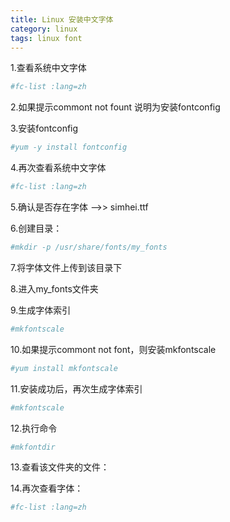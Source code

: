 ```yaml
---
title: Linux 安装中文字体
category: linux
tags: linux font
---
```


1.查看系统中文字体

```bash
#fc-list :lang=zh
```

2.如果提示commont not fount 说明为安装fontconfig

3.安装fontconfig

```bash
#yum -y install fontconfig
```

4.再次查看系统中文字体

```bash
#fc-list :lang=zh
```

5.确认是否存在字体 -->> simhei.ttf

6.创建目录：

```bash
#mkdir -p /usr/share/fonts/my_fonts
```

7.将字体文件上传到该目录下

8.进入my\_fonts文件夹

9.生成字体索引

```bash
#mkfontscale
```

10.如果提示commont not font，则安装mkfontscale

```bash
#yum install mkfontscale
```
11.安装成功后，再次生成字体索引

```bash
#mkfontscale
```

12.执行命令

```bash
#mkfontdir
```

13.查看该文件夹的文件：

14.再次查看字体：

```bash
#fc-list :lang=zh
```
